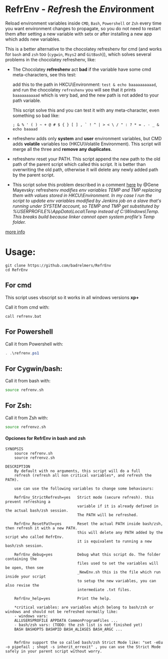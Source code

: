 # RefrEnv - *Refr*esh the *Env*ironment
Reload environment variables inside `CMD`, `Bash`, `Powershell` or `Zsh` every time you want environment changes to propagate, so you do not need to restart them after setting a new variable with setx or after installing a new app which adds new variables.

This is a better alternative to the chocolatey refreshenv for cmd (and works for `bash` and `zsh` too (`cygwin`, `Msys2` and `GitBash`)), which solves several problems in the chocolatey refreshenv, like:
 - The Chocolatey **refreshenv** act **bad** if the variable have some
   cmd meta-characters, see this test:
   
   add this to the path in HKCU\Environment: `test & echo baaaaaaaaaad`,
   and run the chocolatey `refreshenv` you will see that it prints
   `baaaaaaaaaad` which is very bad, and the new path is not added to
   your path variable.
   
   This script solve this and you can test it with any meta-character, even something so bad like: 
   ```
   ; & % ' ( ) ~ + @ # $ { } [ ] , ` ! ^ | > < \ / " : ? * = . - _ & echo baaaad
   ```
 - refreshenv adds only **system** and **user**
   environment variables, but CMD adds **volatile** variables too
   (HKCU\Volatile Environment). This script will merge all the three and
   **remove any duplicates**.

 - refreshenv reset your PATH. This script append the new path to the
   old path of the parent script which called this script. It is better
   than overwriting the old path, otherwise it will delete any newly
   added path by the parent script.

 - This script solve this problem described in a comment [here][1] by @Gene Mayevsky: refreshenv *modifies env variables TEMP and TMP replacing
   them with values stored in HKCU\Environment. In my case I run the
   script to update env variables modified by Jenkins job on a slave
   that's running under SYSTEM account, so TEMP and TMP get substituted
   by %USERPROFILE%\AppData\Local\Temp instead of C:\Windows\Temp. This
   breaks build because linker cannot open system profile's Temp folder.*

[more info][2]

# Usage:
```batch
git clone https://github.com/badrelmers/RefrEnv
cd RefrEnv
```

## For cmd
This script uses vbscript so it works in all windows versions **xp+**

Call it from cmd with: 
```batch
call refrenv.bat
```

## For Powershell
Call it from Powershell with:
```powershell
. .\refrenv.ps1
```

## For Cygwin/bash:
Call it from bash with: 
```bash
source refrenv.sh
```

## For Zsh:
Call it from Zsh with: 
```bash
source refrenvz.sh
```
#### Opciones for RefrEnv in bash and zsh 
```
SYNOPSIS
    source refrenv.sh
    source refrenvz.sh

DESCRIPTION
    By default with no arguments, this script will do a full 
    refresh (refresh all non critical variables*, and refresh the PATH).

    use can use the following variables to change some behaviours:
    
    RefrEnv_StrictRefresh=yes   Strict mode (secure refresh). this prevent refreshing a
                                variable if it is already defined in the actual bash/zsh session. 
                                The PATH will be refreshed.
                                
    RefrEnv_ResetPath=yes       Reset the actual PATH inside bash/zsh, then refresh it with a new PATH.
                                this will delete any PATH added by the script who called RefrEnv. 
                                it is equivalent to running a new bash/zsh session.

    RefrEnv_debug=yes           Debug what this script do. The folder containing the 
                                files used to set the variables will be open, then see 
                                _NewEnv.sh this is the file which run inside your script
                                to setup the new variables, you can also revise the 
                                intermediate .txt files.
                              
    RefrEnv_help=yes            Print the help.

    *critical variables: are variables which belong to bash/zsh or windows and should not be refreshed normally like:
    - windows vars:
    ALLUSERSPROFILE APPDATA CommonProgramFiles ...
    - bash/zsh vars: (TODO: the zsh list is not finished yet)
    BASH BASHOPTS BASHPID BASH_ALIASES BASH_ARGC ...
    
    
    RefrEnv support the so called bash/zsh Strict Mode like: "set -eEu -o pipefail ; shopt -s inherit_errexit" , you can use the Strict Mode safely in your parent script without worry.

```
 


  [1]: https://stackoverflow.com/questions/171588/is-there-a-command-to-refresh-environment-variables-from-the-command-prompt-in-w
  [2]: https://stackoverflow.com/questions/171588/is-there-a-command-to-refresh-environment-variables-from-the-command-prompt-in-w

